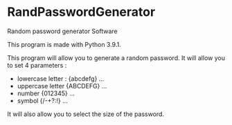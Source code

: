 # RandPasswordGenerator
Random password generator Software

This program is made with Python 3.9.1.

This program will allow you to generate a random password. 
It will allow you to set 4 parameters :
  - lowercase letter :
      {abcdefg} ...
  - uppercase letter
      {ABCDEFG} ...
  - number
      {012345} ...
  - symbol
      {/-+?:!} ...
      
It will also allow you to select the size of the password.
